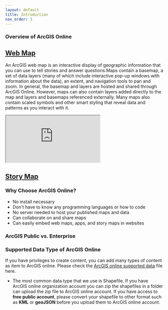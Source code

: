 ```yaml
---
layout: default
title: Introduction
nav_order: 3
---
```


### **Overview of ArcGIS Online**
## [Web Map](https://doc.arcgis.com/en/arcgis-online/reference/what-is-web-map.htm)
An ArcGIS web map is an interactive display of geographic information that you can use to tell stories and answer questions.Maps contain a basemap, a set of data layers (many of which include interactive pop-up windows with information about the data), an extent, and navigation tools to pan and zoom. In general, the basemap and layers are hosted and shared through ArcGIS Online. However, maps can also contain layers added directly to the map and layers and basemaps referenced externally. Many maps also contain scaled symbols and other smart styling that reveal data and patterns as you interact with it.

<iframe src="https://www.arcgis.com/apps/instant/basic/index.html?appid=23193586bdc34314a976d475e2cb867e"></iframe>

## [Story Map](https://storymaps.arcgis.com/)

### **Why Choose ArcGIS Online?**
- No install necessary
- Don't have to know any programming languages or how to code
- No server needed to host your published maps and data
- Can collaborate on and share maps
- Can easily embed web maps, apps, and story maps in websites

### **ArcGIS Public vs. Enterprise**



### **Supported Data Type of ArcGIS Online**

If you have privileges to create content, you can add many types of content as item to ArcGIS online. Please check the [ArcGIS online supported data](https://doc.arcgis.com/en/arcgis-online/reference/supported-items.htm) file here.

- The most common data type that we use is Shapefile. If you have ArcGIS online organization account you can zip the shapefiles in a folder can upload the zip file to ArcGIS online account. If you have access to **free public account**, please convert your shapefile to other format such as **KML** or **geoJSON** before you upload them to ArcGIS online account.
